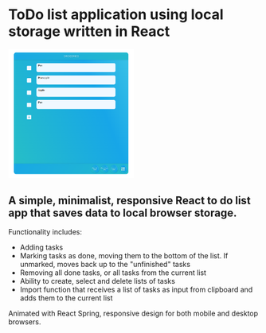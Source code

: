 # ToDo list application using local storage written in React

<img src="/src/Images/App_Demo_Screenshot.png" width=50% height=50%>

## A simple, minimalist, responsive React to do list app that saves data to local browser storage.

Functionality includes:

- Adding tasks
- Marking tasks as done, moving them to the bottom of the list. If unmarked, moves back up to the "unfinished" tasks
- Removing all done tasks, or all tasks from the current list
- Ability to create, select and delete lists of tasks
- Import function that receives a list of tasks as input from clipboard and adds them to the current list

Animated with React Spring, responsive design for both mobile and desktop browsers.
